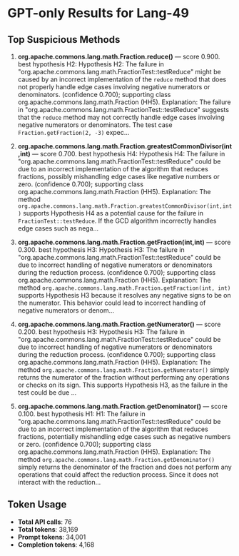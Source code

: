 # GPT-only Results for Lang-49

## Top Suspicious Methods

1. **org.apache.commons.lang.math.Fraction.reduce()** — score 0.900. best hypothesis H2: Hypothesis H2: The failure in "org.apache.commons.lang.math.FractionTest::testReduce" might be caused by an incorrect implementation of the `reduce` method that does not properly handle edge cases involving negative numerators or denominators. (confidence 0.700); supporting class org.apache.commons.lang.math.Fraction (HH5).
    Explanation: The failure in "org.apache.commons.lang.math.FractionTest::testReduce" suggests that the `reduce` method may not correctly handle edge cases involving negative numerators or denominators. The test case `Fraction.getFraction(2, -3)` expec...

2. **org.apache.commons.lang.math.Fraction.greatestCommonDivisor(int,int)** — score 0.700. best hypothesis H4: Hypothesis H4: The failure in "org.apache.commons.lang.math.FractionTest::testReduce" could be due to an incorrect implementation of the algorithm that reduces fractions, possibly mishandling edge cases like negative numbers or zero. (confidence 0.700); supporting class org.apache.commons.lang.math.Fraction (HH5).
    Explanation: The method `org.apache.commons.lang.math.Fraction.greatestCommonDivisor(int,int)` supports Hypothesis H4 as a potential cause for the failure in `FractionTest::testReduce`. If the GCD algorithm incorrectly handles edge cases such as nega...

3. **org.apache.commons.lang.math.Fraction.getFraction(int,int)** — score 0.300. best hypothesis H3: Hypothesis H3: The failure in "org.apache.commons.lang.math.FractionTest::testReduce" could be due to incorrect handling of negative numerators or denominators during the reduction process. (confidence 0.700); supporting class org.apache.commons.lang.math.Fraction (HH5).
    Explanation: The method `org.apache.commons.lang.math.Fraction.getFraction(int, int)` supports Hypothesis H3 because it resolves any negative signs to be on the numerator. This behavior could lead to incorrect handling of negative numerators or denom...

4. **org.apache.commons.lang.math.Fraction.getNumerator()** — score 0.200. best hypothesis H3: Hypothesis H3: The failure in "org.apache.commons.lang.math.FractionTest::testReduce" could be due to incorrect handling of negative numerators or denominators during the reduction process. (confidence 0.700); supporting class org.apache.commons.lang.math.Fraction (HH5).
    Explanation: The method `org.apache.commons.lang.math.Fraction.getNumerator()` simply returns the numerator of the fraction without performing any operations or checks on its sign. This supports Hypothesis H3, as the failure in the test could be due ...

5. **org.apache.commons.lang.math.Fraction.getDenominator()** — score 0.100. best hypothesis H1: H1: The failure in "org.apache.commons.lang.math.FractionTest::testReduce" could be due to an incorrect implementation of the algorithm that reduces fractions, potentially mishandling edge cases such as negative numbers or zero. (confidence 0.700); supporting class org.apache.commons.lang.math.Fraction (HH5).
    Explanation: The method `org.apache.commons.lang.math.Fraction.getDenominator()` simply returns the denominator of the fraction and does not perform any operations that could affect the reduction process. Since it does not interact with the reduction...


## Token Usage

- **Total API calls**: 76
- **Total tokens**: 38,169
- **Prompt tokens**: 34,001
- **Completion tokens**: 4,168

